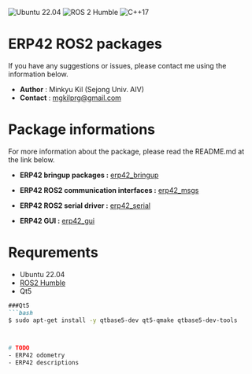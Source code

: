 ![Ubuntu 22.04](https://img.shields.io/badge/Ubuntu-22.04-E95420?logo=ubuntu)
![ROS 2 Humble](https://img.shields.io/badge/ROS%202-Humble-87CEEB?logo=ros)
![C++17](https://img.shields.io/badge/C%2B%2B-17-blue?logo=c%2B%2B)

# ERP42 ROS2 packages
If you have any suggestions or issues, please contact me using the information below.  

- **Author**  : Minkyu Kil (Sejong Univ. AIV)  
- **Contact** : mgkilprg@gmail.com

# Package informations
For more information about the package, please read the README.md at the link below.

- **ERP42 bringup packages :** [erp42_bringup](https://github.com/mingminQ/erp42_ros/tree/humble/src/erp42_bringup)

- **ERP42 ROS2 communication interfaces :** [erp42_msgs](https://github.com/mingminQ/erp42_ros/tree/humble/src/erp42_msgs)

- **ERP42 ROS2 serial driver :** [erp42_serial](https://github.com/mingminQ/erp42_ros/tree/humble/src/erp42_serial)

- **ERP42 GUI :** [erp42_gui](https://github.com/mingminQ/erp42_ros/tree/humble/src/erp42_gui)

# Requrements
- Ubuntu 22.04
- [ROS2 Humble](https://docs.ros.org/en/humble/Installation.html)
- Qt5

```markdown
###Qt5
```bash
$ sudo apt-get install -y qtbase5-dev qt5-qmake qtbase5-dev-tools



# TODO
- ERP42 odometry
- ERP42 descriptions
